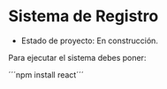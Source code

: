 <h1> Sistema de Registro </h1>

- Estado de proyecto: En construcción.

Para ejecutar el sistema debes poner:

´´´npm install react´´´
